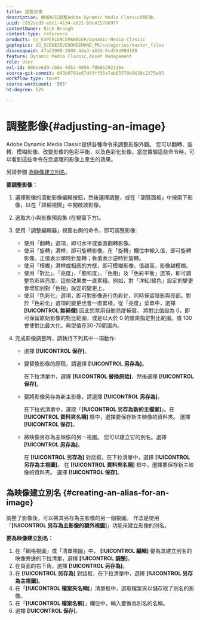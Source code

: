 ```yaml
---
title: 調整影像
description: 瞭解如何調整Adobe Dynamic Media Classic的影像。
uuid: c052acd3-e8c1-4134-ad21-b9c41578097f
contentOwner: Rick Brough
content-type: reference
products: SG_EXPERIENCEMANAGER/Dynamic-Media-Classic
geptopics: SG_SCENESEVENONDEMAND_PK/categories/master_files
discoiquuid: 47a23980-2886-4da3-ab2d-6cd50e00d188
feature: Dynamic Media Classic,Asset Management
role: User
exl-id: 880ee6d0-cb0a-4d53-9056-f0b8b292136e
source-git-commit: d43b0791e67d43ff56a7ab85570b9639c2375e05
workflow-type: tm+mt
source-wordcount: '565'
ht-degree: 52%

---
```


# 調整影像{#adjusting-an-image}

Adobe Dynamic Media Classic提供各種命令來調整影像外觀。 您可以翻轉、旋轉、模糊影像、改變影像的色彩平衡，以及色彩化影像。當您實驗這些命令時，可以看到這些命令在您處理的影像上產生的效果。

另請參閱 [為映像建立別名](adjusting-image.md#creating_an_alias_for_an_image)。

**要調整影像：**

1. 選擇影像的滾動影像編輯按鈕，然後選擇調整，或在「瀏覽面板」中按兩下影像，以在「詳細視圖」中開啟該影像。
1. 選取大小與影像預設集 (在視窗下方)。
1. 使用「調整編輯器」視窗右側的命令，即可調整影像:

   * 使用「翻轉」選項，即可水平或垂直翻轉影像。
   * 使用「旋轉」滑桿，即可旋轉影像。在「旋轉」欄位中輸入值，即可旋轉影像。正值表示順時針旋轉；負值表示逆時針旋轉。
   * 使用「模糊」滑桿或相應的方框，即可模糊影像。值越高，影像越模糊。
   * 使用「對比」、「亮度」、「飽和度」、「色相」及「色彩平衡」選項，即可調整色彩與亮度。這些效果會一直累積。例如，對「洋紅/綠色」設定的變更會增加到對「色相」設定的變更上。
   * 使用「色彩化」選項，即可對影像進行色彩化，同時保留陰影與亮部。對於「色彩化」選項的變更也會一直累積。從「亮度」菜單中，選擇 **[!UICONTROL 無補償]** 因此您禁用自動亮度補償。 將對比值設為 0，即可保留原始影像的對比範圍，或是以大於 0 的值來指定對比範圍。值 100 會使對比最大化。典型值在30-70範圍內。

1. 完成影像調整時，請執行下列其中一項動作: 

   * 選擇 **[!UICONTROL 保存]**。

   * 要替換影像的原稿，請選擇 **[!UICONTROL 另存為]**。

      在下拉清單中，選擇 **[!UICONTROL 替換原始]**，然後選擇 **[!UICONTROL 保存]**。

   * 要將影像另存為新主影像，請選擇 **[!UICONTROL 另存為]**。

      在下拉式清單中，選取「**[!UICONTROL 另存為新的主檔案]**」。在 **[!UICONTROL 資料夾名稱]** 框中，選擇要保存新主映像的資料夾。
選擇 **[!UICONTROL 保存]**。

   * 將映像另存為主映像的另一視圖。 您可以建立它的別名。選擇 **[!UICONTROL 另存為]**。

      在 **[!UICONTROL 另存為]** 對話框，在下拉清單中，選擇 **[!UICONTROL 另存為主視圖]**。
在 **[!UICONTROL 資料夾名稱]** 框中，選擇要保存新主映像的資料夾。
選擇 **[!UICONTROL 保存]**。

## 為映像建立別名 {#creating-an-alias-for-an-image}

調整了影像後，可以將其另存為主影像的另一個視圖。 作法是使用「**[!UICONTROL 另存為主影像的額外視圖]**」功能來建立影像的別名。

**要為映像建立別名：**

1. 在「網格視圖」或「清單視圖」中， **[!UICONTROL 編輯]** 要為其建立別名的映像旁邊的下拉清單，選擇 **[!UICONTROL 調整]**。
1. 在頁面的右下角，選擇 **[!UICONTROL 另存為]**。
1. 在 **[!UICONTROL 另存為]** 對話框，在下拉清單中，選擇 **[!UICONTROL 另存為主視圖]**。
1. 在「**[!UICONTROL 檔案夾名稱]**」清單框中，選取檔案夾以儲存取了別名的影像。
1. 在「**[!UICONTROL 檔案名稱]**」欄位中，輸入要做為別名的名稱。
1. 選擇 **[!UICONTROL 保存]**。
